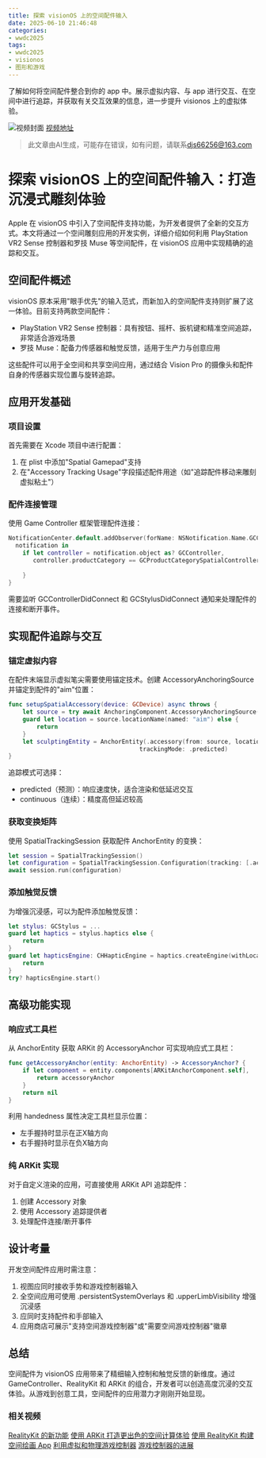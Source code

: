 ```yaml
---
title: 探索 visionOS 上的空间配件输入
date: 2025-06-10 21:46:48
categories:
- wwdc2025
tags:
- wwdc2025
- visionos
- 图形和游戏
---
```

了解如何将空间配件整合到你的 app 中。展示虚拟内容、与 app 进行交互、在空间中进行追踪，并获取有关交互效果的信息，进一步提升 visionos 上的虚拟体验。
<!--more-->

![视频封面](https://devimages-cdn.apple.com/wwdc-services/images/3055294D-836B-4513-B7B0-0BC5666246B0/10011/10011_wide_250x141_2x.jpg)
[视频地址](https://developer.apple.com/cn/videos/play/wwdc2025/289/)
> 此文章由AI生成，可能存在错误，如有问题，请联系[djs66256@163.com](djs66256@163.com)

# 探索 visionOS 上的空间配件输入：打造沉浸式雕刻体验

Apple 在 visionOS 中引入了空间配件支持功能，为开发者提供了全新的交互方式。本文将通过一个空间雕刻应用的开发实例，详细介绍如何利用 PlayStation VR2 Sense 控制器和罗技 Muse 等空间配件，在 visionOS 应用中实现精确的追踪和交互。

## 空间配件概述

visionOS 原本采用"眼手优先"的输入范式，而新加入的空间配件支持则扩展了这一体验。目前支持两款空间配件：

- PlayStation VR2 Sense 控制器：具有按钮、摇杆、扳机键和精准空间追踪，非常适合游戏场景
- 罗技 Muse：配备力传感器和触觉反馈，适用于生产力与创意应用

这些配件可以用于全空间和共享空间应用，通过结合 Vision Pro 的摄像头和配件自身的传感器实现位置与旋转追踪。

## 应用开发基础

### 项目设置

首先需要在 Xcode 项目中进行配置：

1. 在 plist 中添加"Spatial Gamepad"支持
2. 在"Accessory Tracking Usage"字段描述配件用途（如"追踪配件移动来雕刻虚拟粘土"）

### 配件连接管理

使用 Game Controller 框架管理配件连接：

```swift
NotificationCenter.default.addObserver(forName: NSNotification.Name.GCControllerDidConnect, object: nil, queue: nil) {
  notification in
    if let controller = notification.object as? GCController,
       controller.productCategory == GCProductCategorySpatialController {
             
    }
}
```

需要监听 GCControllerDidConnect 和 GCStylusDidConnect 通知来处理配件的连接和断开事件。

## 实现配件追踪与交互

### 锚定虚拟内容

在配件末端显示虚拟笔尖需要使用锚定技术。创建 AccessoryAnchoringSource 并锚定到配件的"aim"位置：

```swift
func setupSpatialAccessory(device: GCDevice) async throws {
    let source = try await AnchoringComponent.AccessoryAnchoringSource(device: device)
    guard let location = source.locationName(named: "aim") else {
        return
    }
    let sculptingEntity = AnchorEntity(.accessory(from: source, location: location),
                                     trackingMode: .predicted)
}
```

追踪模式可选择：
- predicted（预测）：响应速度快，适合渲染和低延迟交互
- continuous（连续）：精度高但延迟较高

### 获取变换矩阵

使用 SpatialTrackingSession 获取配件 AnchorEntity 的变换：

```swift
let session = SpatialTrackingSession()
let configuration = SpatialTrackingSession.Configuration(tracking: [.accessory])
await session.run(configuration)
```

### 添加触觉反馈

为增强沉浸感，可以为配件添加触觉反馈：

```swift
let stylus: GCStylus = ...
guard let haptics = stylus.haptics else {
    return
}
guard let hapticsEngine: CHHapticEngine = haptics.createEngine(withLocality: .default) else {
    return
}
try? hapticsEngine.start()
```

## 高级功能实现

### 响应式工具栏

从 AnchorEntity 获取 ARKit 的 AccessoryAnchor 可实现响应式工具栏：

```swift
func getAccessoryAnchor(entity: AnchorEntity) -> AccessoryAnchor? {
    if let component = entity.components[ARKitAnchorComponent.self],
        return accessoryAnchor
    }
    return nil
}
```

利用 handedness 属性决定工具栏显示位置：
- 左手握持时显示在正X轴方向
- 右手握持时显示在负X轴方向

### 纯 ARKit 实现

对于自定义渲染的应用，可直接使用 ARKit API 追踪配件：
1. 创建 Accessory 对象
2. 使用 Accessory 追踪提供者
3. 处理配件连接/断开事件

## 设计考量

开发空间配件应用时需注意：
1. 视图应同时接收手势和游戏控制器输入
2. 全空间应用可使用 .persistentSystemOverlays 和 .upperLimbVisibility 增强沉浸感
3. 应同时支持配件和手部输入
4. 应用商店可展示"支持空间游戏控制器"或"需要空间游戏控制器"徽章

## 总结

空间配件为 visionOS 应用带来了精细输入控制和触觉反馈的新维度。通过 GameController、RealityKit 和 ARKit 的组合，开发者可以创造高度沉浸的交互体验。从游戏到创意工具，空间配件的应用潜力才刚刚开始显现。

### 相关视频

[RealityKit 的新功能](https://developer.apple.com/videos/play/wwdc2025/287)
[使用 ARKit 打造更出色的空间计算体验](https://developer.apple.com/videos/play/wwdc2024/10100)
[使用 RealityKit 构建空间绘画 App](https://developer.apple.com/videos/play/wwdc2024/10104)
[利用虚拟和物理游戏控制器](https://developer.apple.com/videos/play/wwdc2021/10081)
[游戏控制器的进展](https://developer.apple.com/videos/play/wwdc2020/10614)
